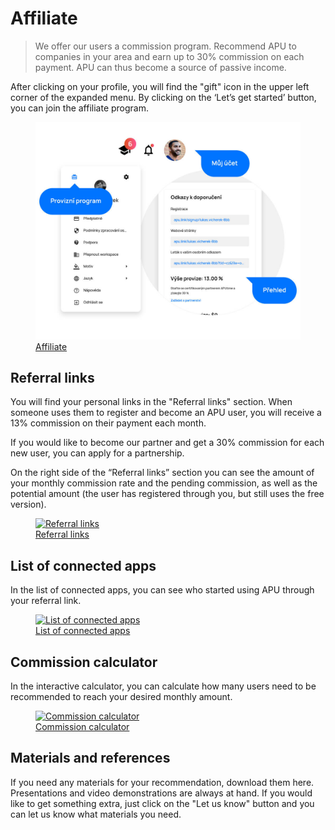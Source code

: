 # Affiliate

> We offer our users a commission program. Recommend APU to companies in your area and earn up to 30% commission on each payment. APU can thus become a source of passive income.

After clicking on your profile, you will find the "gift" icon in the upper left corner of the expanded menu. By clicking on the ‘Let’s get started’ button, you can join the affiliate program.

<figure>
	<a href="../../assets/images/provizni-system.jpg" title="Affiliate" class="glightbox">
		<img loading="lazy" src="../../assets/images/provizni-system.jpg" alt="Affiliate" />
		<figcaption>Affiliate</figcaption>
	</a>
</figure>

## Referral links

You will find your personal links in the "Referral links" section. When someone uses them to register and become an APU user, you will receive a 13% commission on their payment each month.

If you would like to become our partner and get a 30% commission for each new user, you can apply for a partnership.

On the right side of the “Referral links” section you can see the amount of your monthly commission rate and the pending commission, as well as the potential amount (the user has registered through you, but still uses the free version).

<figure>
	<a href="../../assets/images/referral-links.jpg" title="Referral links" class="glightbox">
		<img loading="lazy" src="../../assets/images/referral-links.jpg" alt="Referral links" />
		<figcaption>Referral links</figcaption>
	</a>
</figure>

## List of connected apps

In the list of connected apps, you can see who started using APU through your referral link.

<figure>
	<a href="../../assets/images/list-of-connected-apps.jpg" title="List of connected apps" class="glightbox">
		<img loading="lazy" src="../../assets/images/list-of-connected-apps.jpg" alt="List of connected apps" />
		<figcaption>List of connected apps</figcaption>
	</a>
</figure>

## Commission calculator

In the interactive calculator, you can calculate how many users need to be recommended to reach your desired monthly amount.

<figure>
	<a href="../../assets/images/commission-calculator.jpg" title="Commission calculator" class="glightbox">
		<img loading="lazy" src="../../assets/images/commission-calculator.jpg" alt="Commission calculator" />
		<figcaption>Commission calculator</figcaption>
	</a>
</figure>

## Materials and references

If you need any materials for your recommendation, download them here. Presentations and video demonstrations are always at hand. If you would like to get something extra, just click on the "Let us know" button and you can let us know what materials you need.